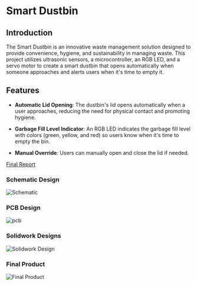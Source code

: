# Smart Dustbin

## Introduction

The Smart Dustbin is an innovative waste management solution designed to provide convenience, hygiene, and sustainability in managing waste. This project utilizes ultrasonic sensors, a microcontroller, an RGB LED, and a servo motor to create a smart dustbin that opens automatically when someone approaches and alerts users when it's time to empty it.

## Features

- **Automatic Lid Opening**: The dustbin's lid opens automatically when a user approaches, reducing the need for physical contact and promoting hygiene.

- **Garbage Fill Level Indicator**: An RGB LED indicates the garbage fill level with colors (green, yellow, and red) so users know when it's time to empty the bin.

- **Manual Override**: Users can manually open and close the lid if needed.

[Final Report](https://github.com/Chamod-Kavinda/Smart-Dustbin/blob/main/Final%20Report.pdf)

### Schematic Design
![Schematic](https://github.com/Chamod-Kavinda/Smart-Dustbin/assets/129760133/3e0e3f62-f1fb-4f98-8747-cb9468f1da79)

### PCB Design
![pcb](https://github.com/Chamod-Kavinda/Smart-Dustbin/assets/129760133/33e28402-03fe-4df3-bb59-b112b0fe53a9)

### Solidwork Designs
![Solidwork Design](https://github.com/Chamod-Kavinda/Smart-Dustbin/assets/129760133/d6c85c5a-e535-4702-b929-686751ee1e8b)

### Final Product
![Final Product](https://github.com/Chamod-Kavinda/Smart-Dustbin/assets/129760133/5c472ce4-90a4-4840-aaaa-4b1a8d7d8a7c)
